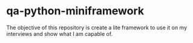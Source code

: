 # qa-python-miniframework
The objective of this repository is create a lite framework to use it on my interviews and show what I am capable of.
